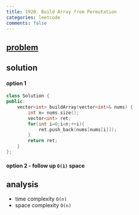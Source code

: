 ```yaml
---
title: 1920. Build Array from Permutation
categories: leetcode
comments: false
---
```


## [problem](https://leetcode.com/problems/build-array-from-permutation/)


## solution


#### option 1 
```c++
class Solution {
public:
    vector<int> buildArray(vector<int>& nums) {
        int n= nums.size();
        vector<int> ret;
        for(int i=0;i<n;++i){
            ret.push_back(nums[nums[i]]);
        }
        return ret;
    }
};
```
#### option 2 - follow up `O(1)` space

## analysis
- time complexity `O(n)`
- space complexity `O(n)`